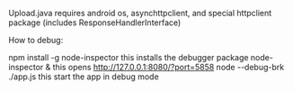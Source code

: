 Upload.java requires android os, asynchttpclient, and special httpclient package (includes ResponseHandlerInterface) 

How to debug:

npm install -g node-inspector this installs the debugger package
node-inspector & this opens http://127.0.0.1:8080/?port=5858
node --debug-brk ./app.js this start the app in debug mode